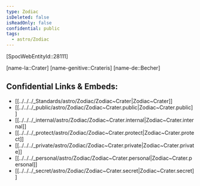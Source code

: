 ```yaml
---
type: Zodiac
isDeleted: false
isReadOnly: false
confidential: public
tags:
  - astro/Zodiac
---
```

[SpocWebEntityId::28111]



[name-la::Crater]
[name-genitive::Crateris]
[name-de::Becher]


## Confidential Links & Embeds: 
- [[../../../_Standards/astro/Zodiac/Zodiac~Crater|Zodiac~Crater]] 
- [[../../../_public/astro/Zodiac/Zodiac~Crater.public|Zodiac~Crater.public]] 
- [[../../../_internal/astro/Zodiac/Zodiac~Crater.internal|Zodiac~Crater.internal]] 
- [[../../../_protect/astro/Zodiac/Zodiac~Crater.protect|Zodiac~Crater.protect]] 
- [[../../../_private/astro/Zodiac/Zodiac~Crater.private|Zodiac~Crater.private]] 
- [[../../../_personal/astro/Zodiac/Zodiac~Crater.personal|Zodiac~Crater.personal]] 
- [[../../../_secret/astro/Zodiac/Zodiac~Crater.secret|Zodiac~Crater.secret]] 
